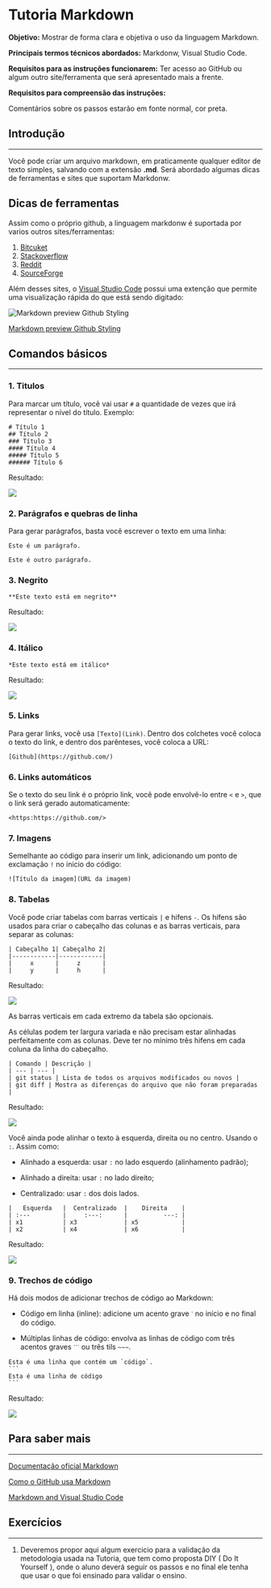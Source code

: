 # Tutoria Markdown

<strong>Objetivo:</strong> Mostrar de forma clara e objetiva o uso da linguagem Markdown.

<strong>Principais termos técnicos abordados:</strong> Markdonw, Visual Studio Code.

<strong>Requisitos para as instruções funcionarem:</strong> Ter acesso ao GitHub ou algum outro site/ferramenta que será apresentado mais a frente. 

<strong>Requisitos para compreensão das instruções:</strong> 

 Comentários sobre os passos estarão em fonte normal, cor preta.

## Introdução
---
Você pode criar um arquivo markdown, em praticamente qualquer editor de texto simples, salvando com a extensão <strong>.md</strong>. Será abordado algumas dicas de ferramentas e sites que suportam Markdonw.  

## Dicas de ferramentas
Assim como o próprio github, a linguagem markdonw é suportada por varios outros sites/ferramentas:
1. [Bitcuket](https://bitbucket.org/)
2. [Stackoverflow](https://stackoverflow.com/)
3. [Reddit](https://www.reddit.com/)
4. [SourceForge](https://sourceforge.net/)

Além desses sites, o [Visual Studio Code](https://code.visualstudio.com/) possui uma extenção que permite uma visualização rápida do que está sendo digitado:

![Markdown preview Github Styling](https://github.com/Ewertonslv/Tutoria/blob/main/Markdown/imagens/exten%C3%A7%C3%A3o_markdonw_para_vs_code.PNG)

[Markdown preview Github Styling](https://marketplace.visualstudio.com/items?itemName=bierner.markdown-preview-github-styles)




## Comandos básicos 
---

### 1. Titulos
Para marcar um título, você vai usar ```#``` a quantidade de vezes que irá representar o nível do título. Exemplo:

```
# Título 1 
## Título 2 
### Título 3 
#### Título 4 
##### Título 5
###### Título 6
```
Resultado: 

![](https://github.com/Ewertonslv/Tutoria/blob/main/Markdown/imagens/titulo_result.PNG)

### 2. Parágrafos e quebras de linha
Para gerar parágrafos, basta você escrever o texto em uma linha:
```
Este é um parágrafo.
  
Este é outro parágrafo.
```

### 3. Negrito
```
**Este texto está em negrito**
```

Resultado: 

![](https://github.com/Ewertonslv/Tutoria/blob/main/Markdown/imagens/negrito_result.PNG)

### 4. Itálico
```
*Este texto está em itálico*
```

Resultado:

![](https://github.com/Ewertonslv/Tutoria/blob/main/Markdown/imagens/result_italico.PNG)

### 5. Links

Para gerar links, você usa ```[Texto](Link)```. Dentro dos colchetes você coloca o texto do link, e dentro dos parênteses, você coloca a URL:

```
[Github](https://github.com/)
```

### 6. Links automáticos
Se o texto do seu link é o próprio link, você pode envolvê-lo entre ```<``` e ```>```, que o link será gerado automaticamente:

```
<https:https://github.com/>
```
### 7. Imagens
Semelhante ao código para inserir um link, adicionando um ponto de exclamação ```!``` no inicio do código:

```
![Título da imagem](URL da imagem)
```

### 8. Tabelas 

Você pode criar tabelas com barras verticais ```|``` e hifens ```-```. Os hifens são usados para criar o cabeçalho das colunas e as barras verticais, para separar as colunas:

```
| Cabeçalho 1| Cabeçalho 2|
|------------|------------|
|     x      |     z      |
|     y      |     h      |
```
Resultado: 

![](https://github.com/Ewertonslv/Tutoria/blob/main/Markdown/imagens/tabela1_result.png
)

As barras verticais em cada extremo da tabela são opcionais.

As células podem ter largura variada e não precisam estar alinhadas perfeitamente com as colunas. Deve ter no mínimo três hifens em cada coluna da linha do cabeçalho.

```
| Comando | Descrição |
| --- | --- |
| git status | Lista de todos os arquivos modificados ou novos |
| git diff | Mostra as diferenças do arquivo que não foram preparadas |
```

Resultado: 

![](https://github.com/Ewertonslv/Tutoria/blob/main/Markdown/imagens/tabela2_result.png
)


Você ainda pode alinhar o texto à esquerda, direita ou no centro. Usando o ```:```. Assim como: 

- Alinhado a esquerda: usar ```:``` no lado esquerdo (alinhamento padrão);

- Alinhado a direita: usar ```:``` no lado direito;

- Centralizado: usar ```:``` dos dois lados.
```
|   Esquerda   |  Centralizado  |    Direita    |
| :---         |     :---:      |          ---: |
| x1           | x3             | x5            |
| x2           | x4             | x6            |
```
Resultado: 

![](https://github.com/Ewertonslv/Tutoria/blob/main/Markdown/imagens/tabela3_result.png
)
            
### 9. Trechos de código

Há dois modos de adicionar trechos de código ao Markdown:

* Código em linha (inline): adicione um acento grave ```ˋ``` no início e no final do código.

* Múltiplas linhas de código: envolva as linhas de código com três acentos graves ```ˋˋˋ``` ou três tils ```~~~```.

~~~
Esta é uma linha que contém um `código`.
```
Esta é uma linha de código
```
~~~

Resultado:

![](https://github.com/Ewertonslv/Tutoria/blob/main/Markdown/imagens/codigo_result.png
)



## Para saber mais
--- 
[Documentação oficial Markdown](https://daringfireball.net/projects/markdown/) 

[Como o GitHub usa Markdown](https://docs.github.com/en/github/writing-on-github/getting-started-with-writing-and-formatting-on-github)

[Markdown and Visual Studio Code](https://code.visualstudio.com/docs/languages/markdown)

## Exercícios
---
1. Deveremos propor aqui algum exercicio para a validação da metodologia usada na Tutoria, que tem como proposta DIY ( Do It Yourself ), onde o aluno deverá seguir os passos e no final ele tenha que usar o que foi ensinado para validar o ensino.
